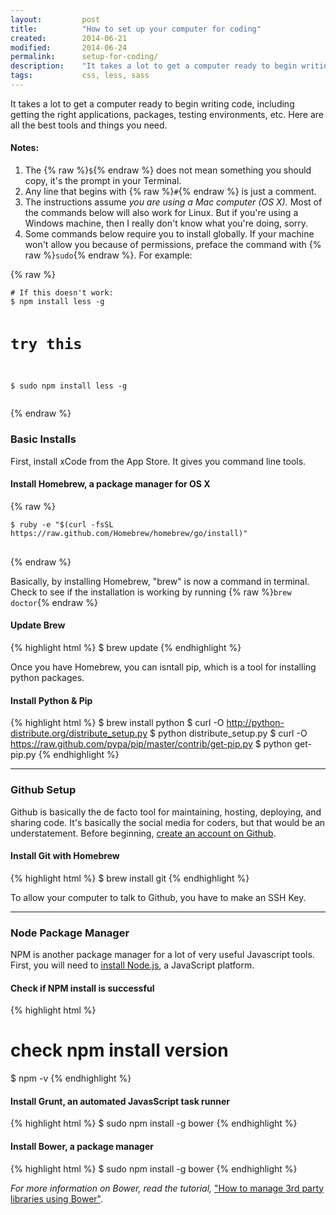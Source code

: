```yaml
---
layout:         post
title:          "How to set up your computer for coding"
created:        2014-06-21
modified:		2014-06-24
permalink:      setup-for-coding/
description:    "It takes a lot to get a computer ready to begin writing code, including getting the right applications, packages, testing environments, etc. Here are all the best tools and things you need."
tags:           css, less, sass
---
```


It takes a lot to get a computer ready to begin writing code, including getting the right applications, packages, testing environments, etc. Here are all the best tools and things you need.
<!--more-->

#### Notes:

1. The {% raw %}<code>$</code>{% endraw %} does not mean something you should copy, it's the prompt in your Terminal.
2. Any line that begins with {% raw %}<code>#</code>{% endraw %} is just a comment.
3. The instructions assume *you are using a Mac computer (OS X).* Most of the commands below will also work for Linux. But if you're using a Windows machine, then I really don't know what you're doing, sorry.
4. Some commands below require you to install globally. If your machine won't allow you because of permissions, preface the command with {% raw %}<code>sudo</code>{% endraw %}. For example:

{% raw %}
<div class="highlight">
    <pre>
<code># If this doesn't work:
$ npm install less -g

# try this
$ sudo npm install less -g</code>
    </pre>
</div>
{% endraw %}

### Basic Installs

First, install xCode from the App Store. It gives you command line tools.

#### Install Homebrew, a package manager for OS X

{% raw %}
<div class="highlight">
    <pre>
<code>$ ruby -e "$(curl -fsSL https://raw.github.com/Homebrew/homebrew/go/install)"</code>
    </pre>
</div>
{% endraw %}

Basically, by installing Homebrew, "brew" is now a command in terminal. Check to see if the installation is working by running {% raw %}<code>brew doctor</code>{% endraw %}

#### Update Brew

{% highlight html %}
$ brew update
{% endhighlight %}

Once you have Homebrew, you can isntall pip, which is a tool for installing python packages.

#### Install Python & Pip

{% highlight html %}
$ brew install python
$ curl -O http://python-distribute.org/distribute_setup.py
$ python distribute_setup.py
$ curl -O https://raw.github.com/pypa/pip/master/contrib/get-pip.py
$ python get-pip.py
{% endhighlight %}

-------------

### Github Setup

Github is basically the de facto tool for maintaining, hosting, deploying, and sharing code. It's basically the social media for coders, but that would be an understatement. Before beginning, [create an account on Github](https://github.com/).

#### Install Git with Homebrew

{% highlight html %}
$ brew install git
{% endhighlight %}

To allow your computer to talk to Github, you have to make an SSH Key.




-------------

### Node Package Manager

NPM is another package manager for a lot of very useful Javascript tools. First, you will need to [install Node.js](http://nodejs.org), a JavaScript platform. 

#### Check if NPM install is successful

{% highlight html %}
# check npm install version
$ npm -v
{% endhighlight %}

#### Install Grunt, an automated JavasScript task runner

{% highlight html %}
$ sudo npm install -g bower
{% endhighlight %}

#### Install Bower, a package manager

{% highlight html %}
$ sudo npm install -g bower
{% endhighlight %}

*For more information on Bower, read the tutorial,* ["How to manage 3rd party libraries using Bower"](/code/bower-how-to/).

